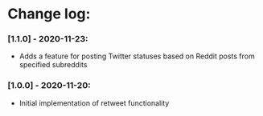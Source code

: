 # Change log:

### [1.1.0] - 2020-11-23:
- Adds a feature for posting Twitter statuses based on Reddit posts from specified subreddits

### [1.0.0] - 2020-11-20:
- Initial implementation of retweet functionality
